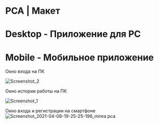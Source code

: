 # PCA | Макет
# Desktop - Приложение для PC
# Mobile - Мобильное приложение


Окно входа на ПК

![Screenshot_2](https://user-images.githubusercontent.com/49283161/114062565-54cf6780-98a0-11eb-98b9-6ac97751a608.png)

Окно истории работы на ПК

![Screenshot_1](https://user-images.githubusercontent.com/49283161/114062544-500ab380-98a0-11eb-9542-ca191027a0c3.png)

Окно входа и регистрации на смартфоне
![Screenshot_2021-04-08-19-25-25-196_mirea pca](https://user-images.githubusercontent.com/49283161/114062671-729ccc80-98a0-11eb-972b-c98a92f6fed1.jpg)

